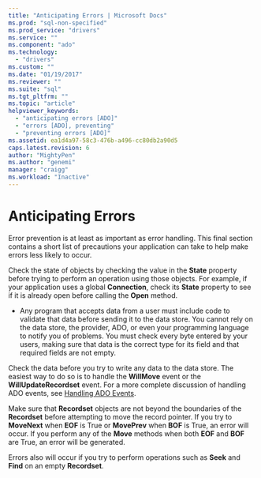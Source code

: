 ```yaml
---
title: "Anticipating Errors | Microsoft Docs"
ms.prod: "sql-non-specified"
ms.prod_service: "drivers"
ms.service: ""
ms.component: "ado"
ms.technology:
  - "drivers"
ms.custom: ""
ms.date: "01/19/2017"
ms.reviewer: ""
ms.suite: "sql"
ms.tgt_pltfrm: ""
ms.topic: "article"
helpviewer_keywords: 
  - "anticipating errors [ADO]"
  - "errors [ADO], preventing"
  - "preventing errors [ADO]"
ms.assetid: ea1d4a97-58c3-476b-a496-cc80db2a90d5
caps.latest.revision: 6
author: "MightyPen"
ms.author: "genemi"
manager: "craigg"
ms.workload: "Inactive"
---
```

# Anticipating Errors
Error prevention is at least as important as error handling. This final section contains a short list of precautions your application can take to help make errors less likely to occur.  
  
 Check the state of objects by checking the value in the **State** property before trying to perform an operation using those objects. For example, if your application uses a global **Connection**, check its **State** property to see if it is already open before calling the **Open** method.  
  
-   Any program that accepts data from a user must include code to validate that data before sending it to the data store. You cannot rely on the data store, the provider, ADO, or even your programming language to notify you of problems. You must check every byte entered by your users, making sure that data is the correct type for its field and that required fields are not empty.  
  
 Check the data before you try to write any data to the data store. The easiest way to do so is to handle the **WillMove** event or the **WillUpdateRecordset** event. For a more complete discussion of handling ADO events, see [Handling ADO Events](../../../ado/guide/data/handling-ado-events.md).  
  
 Make sure that **Recordset** objects are not beyond the boundaries of the **Recordset** before attempting to move the record pointer. If you try to **MoveNext** when **EOF** is True or **MovePrev** when **BOF** is True, an error will occur. If you perform any of the **Move** methods when both **EOF** and **BOF** are True, an error will be generated.  
  
 Errors also will occur if you try to perform operations such as **Seek** and **Find** on an empty **Recordset**.
